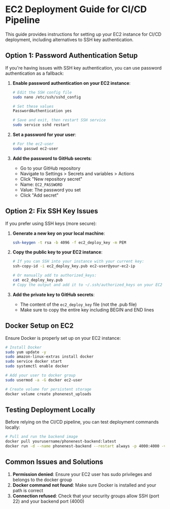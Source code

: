 # EC2 Deployment Guide for CI/CD Pipeline

This guide provides instructions for setting up your EC2 instance for CI/CD deployment, including alternatives to SSH key authentication.

## Option 1: Password Authentication Setup

If you're having issues with SSH key authentication, you can use password authentication as a fallback:

1. **Enable password authentication on your EC2 instance**:
   ```bash
   # Edit the SSH config file
   sudo nano /etc/ssh/sshd_config
   
   # Set these values
   PasswordAuthentication yes
   
   # Save and exit, then restart SSH service
   sudo service sshd restart
   ```

2. **Set a password for your user**:
   ```bash
   # For the ec2-user
   sudo passwd ec2-user
   ```

3. **Add the password to GitHub secrets**:
   - Go to your GitHub repository
   - Navigate to Settings > Secrets and variables > Actions
   - Click "New repository secret"
   - Name: `EC2_PASSWORD`
   - Value: The password you set
   - Click "Add secret"

## Option 2: Fix SSH Key Issues

If you prefer using SSH keys (more secure):

1. **Generate a new key on your local machine**:
   ```bash
   ssh-keygen -t rsa -b 4096 -f ec2_deploy_key -m PEM
   ```

2. **Copy the public key to your EC2 instance**:
   ```bash
   # If you can SSH into your instance with your current key:
   ssh-copy-id -i ec2_deploy_key.pub ec2-user@your-ec2-ip
   
   # Or manually add to authorized_keys:
   cat ec2_deploy_key.pub
   # Copy the output and add it to ~/.ssh/authorized_keys on your EC2 instance
   ```

3. **Add the private key to GitHub secrets**:
   - The content of the `ec2_deploy_key` file (not the .pub file)
   - Make sure to copy the entire key including BEGIN and END lines

## Docker Setup on EC2

Ensure Docker is properly set up on your EC2 instance:

```bash
# Install Docker
sudo yum update -y
sudo amazon-linux-extras install docker
sudo service docker start
sudo systemctl enable docker

# Add your user to docker group
sudo usermod -a -G docker ec2-user

# Create volume for persistent storage
docker volume create phonenest_uploads
```

## Testing Deployment Locally

Before relying on the CI/CD pipeline, you can test deployment commands locally:

```bash
# Pull and run the backend image
docker pull yourusername/phonenest-backend:latest
docker run -d --name phonenest-backend --restart always -p 4000:4000 -v phonenest_uploads:/app/uploads yourusername/phonenest-backend:latest
```

## Common Issues and Solutions

1. **Permission denied**: Ensure your EC2 user has sudo privileges and belongs to the docker group
2. **Docker command not found**: Make sure Docker is installed and your path is correct
3. **Connection refused**: Check that your security groups allow SSH (port 22) and your backend port (4000) 